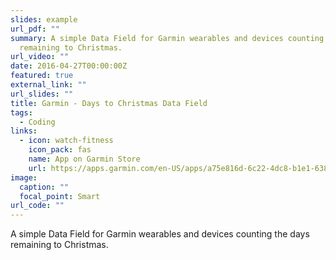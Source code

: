 ```yaml
---
slides: example
url_pdf: ""
summary: A simple Data Field for Garmin wearables and devices counting the days
  remaining to Christmas.
url_video: ""
date: 2016-04-27T00:00:00Z
featured: true
external_link: ""
url_slides: ""
title: Garmin - Days to Christmas Data Field
tags:
  - Coding
links:
  - icon: watch-fitness
    icon_pack: fas
    name: App on Garmin Store
    url: https://apps.garmin.com/en-US/apps/a75e816d-6c22-4dc8-b1e1-638f85886465
image:
  caption: ""
  focal_point: Smart
url_code: ""
---
```

A simple Data Field for Garmin wearables and devices counting the days remaining to Christmas.
